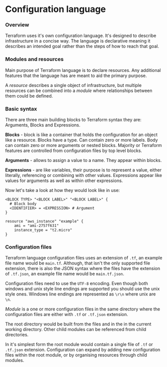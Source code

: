 # Configuration language

### Overview
Terraform uses it's own configuration language. 
It's designed to describe infrastructure in a concise way. 
The language is declarative meaning it describes an intended goal rather than the steps of how to reach that goal.

### Modules and resources

Main purpose of Terraform language is to declare resources. 
Any additional features that the language has are meant to aid the primary purpose. 

A *resource* describes a single object of infrastructure, but multiple resources can be combined into a *module* where relationships between them could be defined.

### Basic syntax

There are three main building blocks to Terraform syntax they are: Arguments, Blocks and Expressions.

**Blocks** - block is like a container that holds the configuration for an object like a resource. 
Blocks have a type. 
Can contain zero or more labels.
Body can contain zero or more arguments or nested blocks.
Majority or Terraform features are controlled from configuration files by top level blocks.

**Arguments** - allows to assign a value to a name. 
They appear within blocks.

**Expressions** - are like variables, their purpose is to represent a value, either literally, referencing or combining with other values. 
Expressions appear like values for arguments as well as within other expressions. 

Now let's take a look at how they would look like in use:
```
<BLOCK TYPE> "<BLOCK LABEL>" "<BLOCK LABEL>" {
  # Block body
  <IDENTIFIER> = <EXPRESSION> # Argument
}

resource "aws_instance" "example" {
	ami = "ami-2757f631"
	instance_type = "t2.micro"
}
```

### Configuration files

Terraform language configuration files uses an extension of `.tf`, an example file name would be `main.tf`. 
Although, that isn't the only supported file extension, there is also the JSON syntax where the files have the extension of `.tf.json`, an example file name would be `main.tf.json`. 

Configuration files need to use the `UTF-8` encoding. 
Even though both windows and unix style line endings are supported you should use the unix style ones. 
Windows line endings are represented as `\r\n` where unix are `\n`.

*Module* is a one or more configuration files in the same directory where the configuration files are either with `.tf` or `.tf.json` extension. 

The root directory would be built from the files and in the in the current working directory. 
Other child modules can be referenced from child directories.

In it's simplest form the root module would contain a single file of `.tf` or `.tf.json` extension. 
Configuration can expand by adding new configuration files within the root module, or by organising resources through child modules.

 
